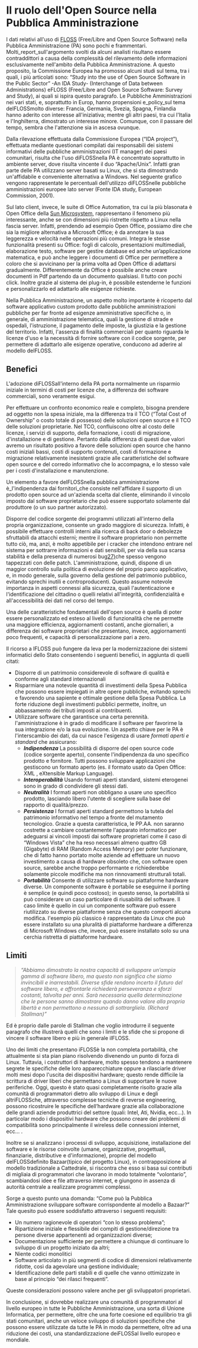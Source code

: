 # Il ruolo dell'Open Source nella Pubblica Amministrazione

I dati relativi all'uso di [FLOSS](http://theopensourcepa.altervista.org/doku.php?id=open_source#il_free_libre_and_open_source_software) \(Free/Libre and Open Source Software\) nella Pubblica Amministrazione \(PA\) sono pochi e frammentari. Molti\_report\_sull'argomento svolti da alcuni analisti risultano essere contraddittori a causa della complessità del rilevamento delle informazioni esclusivamente nell'ambito della Pubblica Amministrazione. A questo proposito, la Commissione Europea ha promosso alcuni studi sul tema, tra i quali, i più articolati sono: “Study into the use of Open Source Software in the Public Sector” -An IDA Study- \(Interchange of Data between Administrations\) eFLOSS \(Free/Libre and Open Source Software: Survey and Study\), ai quali si ispira questo paragrafo. Le Pubbliche Amministrazioni nei vari stati, e, soprattutto in Europ, hanno propensioni e\_policy\_sul tema delFLOSSmolto diverse: Francia, Germania, Svezia, Spagna, Finlandia hanno aderito con interesse all'iniziativa; mentre gli altri paesi, tra cui l'Italia e l'Inghilterra, dimostrato un interesse minore. Comunque, con il passare del tempo, sembra che l'attenzione sia in ascesa ovunque.

Dalla rilevazione effettuata dalla Commissione Europea \(“IDA project”\), effettuata mediante questionari compilati dai responsabili dei sistemi informativi delle pubbliche amministrazioni \(IT manager\) dei paesi comunitari, risulta che l'uso diFLOSSnella PA è concentrato soprattutto in ambiente server, dove risulta vincente il duo “Apache/Unix”. Infatti gran parte delle PA utilizzano server basati su Linux, che si sta dimostrando un'affidabile e conveniente alternativa a Windows. Nel seguente grafico vengono rappresentate le percentuali dell'utilizzo diFLOSSnelle pubbliche amministrazioni europee lato server \(Fonte IDA study, European Commission, 2001\).

Sul lato client, invece, le suite di Office Automation, tra cui la più blasonata è Open Office della [Sun Microsystem](http://it.sun.com/), rappresentano il fenomeno più interessante, anche se con dimensioni più ristrette rispetto a Linux nella fascia server. Infatti, prendendo ad esempio Open Office, possiamo dire che sia la migliore alternativa a Microsoft Office; è da annotare la sua leggerezza e velocità nelle operazioni più comuni. Integra le stesse funzionalità presenti su Office: fogli di calcolo, presentazioni multimediali, elaborazione testo, software per gestire database ed anche un’applicazione matematica, e può anche leggere i documenti di Office per permettere a coloro che si avvicinano per la prima volta ad Open Office di adattarsi gradualmente. Differentemente da Office è possibile anche creare documenti in Pdf partendo da un documento qualsiasi. Il tutto con pochi click. Inoltre grazie al sistema dei plug-in, è possibile estenderne le funzioni e personalizzarlo ed adattarlo alle esigenze richieste.

Nella Pubblica Amministrazione, un aspetto molto importante è ricoperto dal software applicativo custom prodotto dalle pubbliche amministrazioni pubbliche per far fronte ad esigenze amministrative specifiche o, in generale, di amministrazione telematica, quali la gestione di strade e ospedali, l'istruzione, il pagamento delle imposte, la giustizia e la gestione del territorio. Infatti, l'assenza di finalità commerciali per quanto riguarda le licenze d'uso e la necessità di fornire software con il codice sorgente, per permettere di adattarlo alle esigenze operative, conducono ad aderire al modello delFLOSS.

## Benefici

L'adozione diFLOSSall'interno della PA porta normalmente un risparmio iniziale in termini di costi per licenze che, a differenza dei software commerciali, sono veramente esigui.

Per effettuare un confronto economico reale e completo, bisogna prendere ad oggetto non la spesa iniziale, ma la differenza tra il TCO \(“Total Cost of Ownership” o costo totale di possesso\) delle soluzioni open source e il TCO delle soluzioni proprietarie. Nel TCO, confluiscono oltre al costo delle licenze, i servizi di supporto, della formazione, i costi di migrazione, d'installazione e di gestione. Pertanto dalla differenza di questi due valori avremo un risultato positivo a favore delle soluzioni open source che hanno costi iniziali bassi, costi di supporto contenuti, costi di formazione e migrazione relativamente inesistenti grazie alle caratteristiche del software open source e del corredo informativo che lo accompagna, e lo stesso vale per i costi d'installazione e manutenzione.

Un elemento a favore delFLOSSnella pubblica amministrazione è\_l'indipendenza dai fornitori\_che consiste nell'affidare il supporto di un prodotto open source ad un'azienda scelta dal cliente, eliminando il vincolo imposto dal software proprietario che può essere supportato solamente dal produttore \(o un suo partner autorizzato\).

Disporre del codice sorgente dei programmi utilizzati all'interno della propria organizzazione, consente un grado maggiore di sicurezza. Infatti, è possibile effettuare controlli interni alla ricerca di back door o debolezze sfruttabili da attacchi esterni; mentre il software proprietario non permette tutto ciò, ma, anzi, è molto appetibile per i cracker che intendono entrare nel sistema per sottrarre informazioni e dati sensibili, per via della sua scarsa stabilità e della presenza di numerosi bug[27\)](http://theopensourcepa.altervista.org/doku.php?id=open_source#fn__27)che spesso vengono tappezzati con delle patch. L'amministrazione, quindi, dispone di un maggior controllo sulla politica di evoluzione del proprio parco applicativo, e, in modo generale, sulla governo della gestione del patrimonio pubblico, evitando sprechi inutili e controproducenti. Questo assume notevole importanza in aspetti connessi alla sicurezza, quali l'autenticazione e l'identificazione del cittadino o quelli relativi all'integrità, confidenzialità e all'accessibilità dei dati nel corso del tempo.

Una delle caratteristiche fondamentali dell'open source è quella di poter essere personalizzato ed esteso al livello di funzionalità che ne permette una maggiore efficienza, aggiornamenti costanti, anche giornalieri, a differenza dei software proprietari che presentano, invece, aggiornamenti poco frequenti, e capacità di personalizzazione pari a zero.

Il ricorso a lFLOSS può fungere da leva per la modernizzazione dei sistemi informatici dello Stato consentendo i seguenti benefici, in aggiunta di quelli citati:

* Disporre di un patrimonio considerevole di software di qualità e conforme agli standard internazionali
* Risparmiare una notevole quantità di investimenti della Spesa Pubblica che possono essere impiegati in altre opere pubbliche, evitando sprechi e favorendo una sapiente e ottimale gestione della Spesa Pubblica. La forte riduzione degli investimenti pubblici permette, inoltre, un abbassamento dei tributi imposti ai contribuenti.
* Utilizzare software che garantisce una certa perennità. l'amministrazione è in grado di modificare il software per favorirne la sua integrazione e/o la sua evoluzione. Un aspetto chiave per le PA è l'interscambio dei dati, da cui nasce l'esigenza di usare
  _formati aperti e standard_
  che assicurano:
  * _**Indipendenza**_
    La possibilità di disporre del open source code \(codice sorgente aperto\), consente l'indipendenza da uno specifico prodotto e fornitore. Tutti possono sviluppare applicazioni che gestiscono un formato aperto \(es. il formato usato da Open Office:
    XML
    , eXtensible Markup Language\).
  * _**Interoperabilità**_
    Usando formati aperti standard, sistemi eterogenei sono in grado di condividere gli stessi dati.
  * _**Neutralità**_
    I formati aperti non obbligano a usare uno specifico prodotto, lasciando libero l'utente di scegliere sulla base del rapporto di qualità/prezzo.
  * _**Persistenza**_
    I formati aperti standard permettono la tutela del patrimonio informativo nel tempo a fronte del mutamento tecnologico. Grazie a questa caratteristica, le PP.AA. non saranno costrette a cambiare costantemente l'apparato informatico per adeguarsi ai vincoli imposti dai software proprietari come il caso di “Windows Vista” che ha reso necessari almeno quattro
    GB
    \(Gigabyte\) di RAM \(Random Access Memory\) per poter funzionare, che di fatto hanno portato molte aziende ad effettuare un nuovo investimento a causa di hardware obsoleto che, con software open source, sarebbe anche troppo performante e richiederebbe solamente piccole modifiche ma non rinnovamenti strutturali totali.
  * _**Portabilità**_
    Consente di utilizzare software su piattaforme hardware diverse. Un componente software è portabile se eseguirne il porting è semplice \(e quindi poco costoso\); in questo senso, la portabilità si può considerare un caso particolare di riusabilità del software. Il caso limite è quello in cui un componente software può essere riutilizzato su diverse piattaforme senza che questo comporti alcuna modifica. l'esempio più classico è rappresentato da Linux che può essere installato su una pluralità di piattaforme hardware a differenza di Microsoft Windows che, invece, può essere installato solo su una cerchia ristretta di piattaforme hardware.

## Limiti

> _“Abbiamo dimostrato la nostra capacità di sviluppare un’ampia gamma di software libero, ma questo non significa che siamo invincibili e inarrestabili. Diverse sfide rendono incerto il futuro del software libero, e affrontarle richiederà perseveranza e sforzi costanti, talvolta per anni. Sarà necessaria quella determinazione che le persone sanno dimostrare quando danno valore alla propria libertà e non permettono a nessuno di sottrargliela. \(Richard Stallman\)”_

Ed è proprio dalle parole di Stallman che voglio introdurre il seguente paragrafo che illustrerà quelli che sono i limiti e le sfide che si propone di vincere il software libero e più in generale ilFLOSS.

Uno dei limiti che presentano iFLOSSè la non completa portabilità, che attualmente si sta pian piano risolvendo divenendo un punto di forza di Linux. Tuttavia, i costruttori di hardware, molto spesso tendono a mantenere segrete le specifiche delle loro apparecchiature oppure a rilasciarle driver molti mesi dopo l'uscita dei dispositivi hardware; questo rende difficile la scrittura di driver liberi che permettano a Linux di supportare le nuove periferiche. Oggi, questo è stato quasi completamente risolto grazie alla comunità di programmatori dietro allo sviluppo di Linux e degli altriFLOSSche, attraverso complesse tecniche di reverse engineering, possono ricostruire le specifiche dell’hardware grazie alla collaborazione delle grandi aziende produttrici del settore \(quali: Intel, Ati, Nvidia, ecc…\). In particolar modo i dispositivi hardware che possono creare dei problemi di compatibilità sono principalmente il wireless delle connessioni internet, ecc… .

Inoltre se si analizzano i processi di sviluppo, acquisizione, installazione del software e le risorse coinvolte \(umane, organizzative, progettuali, finanziarie, distributive e d'informazione\), proprie del modello delFLOSSdefinito Bazaar\(tipico del progetto Linux\), in contrapposizione al modello tradizionale a Cattedrale, si riscontra che esso si basa sui contributi di migliaia di programmatori che lavorano in modo totalmente “volontario”, scambiandosi idee e file attraverso internet, e giungono in assenza di autorità centrale a realizzare programmi complessi.

Sorge a questo punto una domanda: “Come può la Pubblica Amministrazione sviluppare software corrispondente al modello a Bazaar?” Tale quesito può essere soddisfatto attraverso i seguenti requisiti:

* Un numero ragionevole di operatori “con lo stesso problema”;
* Ripartizione iniziale e flessibile dei compiti di gestione/direzione tra persone diverse appartenenti ad organizzazioni diverse;
* Documentazione sufficiente per permettere a chiunque di continuare lo sviluppo di un progetto iniziato da altri;
* Niente codici monolitici
* Software articolato in più segmenti di codice di dimensioni relativamente ridotte, così da agevolare una gestione individuale;
* Identificazione delle parti stabili e di quelle che vanno ottimizzate in base al principio “dei rilasci frequenti”.

Queste considerazioni possono valere anche per gli sviluppatori proprietari.

In conclusione, si dovrebbe realizzare una comunità di programmatori al livello europeo in tutte le Pubbliche Amministrazione, una sorta di Unione Informatica, per permettere, oltre che una forte coesione ed equilibrio tra gli stati comunitari, anche un veloce sviluppo di soluzioni specifiche che possono essere utilizzate da tutte le PA in modo da permettere, oltre ad una riduzione dei costi, una standardizzazione deiFLOSSal livello europeo e mondiale.

